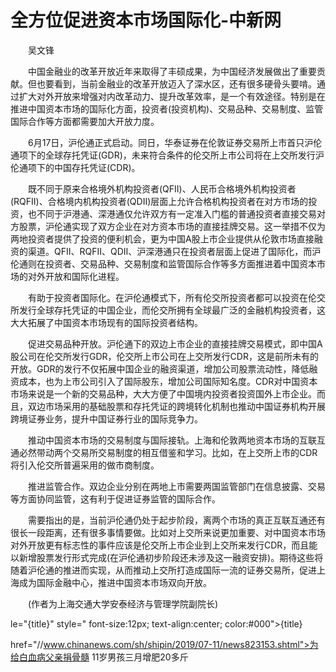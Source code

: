 # 全方位促进资本市场国际化-中新网

　　吴文锋

　　中国金融业的改革开放近年来取得了丰硕成果，为中国经济发展做出了重要贡献。但也要看到，当前金融业的改革开放迈入了深水区，还有很多硬骨头要啃。通过扩大对外开放来增强对内改革动力、提升改革效率，是一个有效途径。特别是在推进中国资本市场的国际化方面，投资者(投资机构)、交易品种、交易制度、监管国际合作等方面都需要加大开放力度。

　　6月17日，沪伦通正式启动。同日，华泰证券在伦敦证券交易所上市首只沪伦通项下的全球存托凭证(GDR)，未来符合条件的伦交所上市公司将在上交所发行沪伦通项下的中国存托凭证(CDR)。

　　既不同于原来合格境外机构投资者(QFII)、人民币合格境外机构投资者(RQFII)、合格境内机构投资者(QDII)层面上允许合格机构投资者在对方市场的投资，也不同于沪港通、深港通仅允许双方有一定准入门槛的普通投资者直接交易对方股票，沪伦通实现了双方企业在对方资本市场的直接挂牌交易。这一举措不仅为两地投资者提供了投资的便利机会，更为中国A股上市企业提供从伦敦市场直接融资的渠道。QFII、RQFII、QDII、沪深港通只在投资者层面上促进了国际化，而沪伦通则在投资者、交易品种、交易制度和监管国际合作等多方面推进着中国资本市场的对外开放和国际化进程。

　　有助于投资者国际化。在沪伦通模式下，所有伦交所投资者都可以投资在伦交所发行全球存托凭证的中国企业，而伦交所拥有全球最广泛的金融机构投资者，这大大拓展了中国资本市场现有的国际投资者结构。

　　促进交易品种开放。沪伦通下的双边上市企业的直接挂牌交易模式，即中国A股公司在伦交所发行GDR，伦交所上市公司在上交所发行CDR，这是前所未有的开放。GDR的发行不仅拓展中国企业的融资渠道，增加公司股票流动性，降低融资成本，也为上市公司引入了国际股东，增加公司国际知名度。CDR对中国资本市场来说是一个新的交易品种，大大方便了中国境内投资者投资国外上市企业。而且，双边市场采用的基础股票和存托凭证的跨境转化机制也推动中国证券机构开展跨境证券业务，提升中国证券行业的国际竞争力。

　　推动中国资本市场的交易制度与国际接轨。上海和伦敦两地资本市场的互联互通必然带动两个交易所交易制度的相互借鉴和学习。比如，在上交所上市的CDR将引入伦交所普遍采用的做市商制度。

　　推进监管合作。双边企业分别在两地上市需要两国监管部门在信息披露、交易等方面协同监管，这有利于促进证券监管的国际合作。

　　需要指出的是，当前沪伦通仍处于起步阶段，离两个市场的真正互联互通还有很长一段距离，还有很多事情要做。比如对上交所来说更加重要、对中国资本市场对外开放更有标志性的事件应该是伦交所上市企业到上交所来发行CDR，而且能以新增股票发行形式完成(在沪伦通初步阶段还未涉及这一融资安排)。期待这些将随着沪伦通的推进而实现，从而推动上交所打造成国际一流的证券交易所，促进上海成为国际金融中心，推进中国资本市场双向开放。

　　(作者为上海交通大学安泰经济与管理学院副院长)

le="{title}" style=" font-size:12px; text-align:center; color:#000">{title}

href="//www.chinanews.com/sh/shipin/2019/07-11/news823153.shtml">为给白血病父亲捐骨髓 11岁男孩三月增肥20多斤
